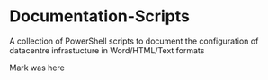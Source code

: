 # Documentation-Scripts

A collection of PowerShell scripts to document the configuration of datacentre infrastucture in Word/HTML/Text formats

Mark was here
